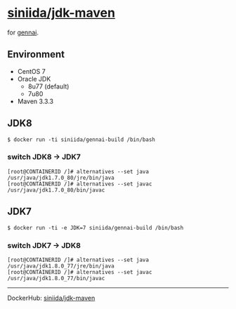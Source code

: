 # [siniida/jdk-maven](https://hub.docker.com/r/siniida/jdk-maven/)

for [gennai](https://github.com/TryGennai/gennai).

## Environment

* CentOS 7
* Oracle JDK
    * 8u77 (default)
    * 7u80
* Maven 3.3.3

## JDK8

    $ docker run -ti siniida/gennai-build /bin/bash
    
### switch JDK8 -> JDK7

    [root@CONTAINERID /]# alternatives --set java  /usr/java/jdk1.7.0_80/jre/bin/java
    [root@CONTAINERID /]# alternatives --set javac /usr/java/jdk1.7.0_80/bin/javac

## JDK7

    $ docker run -ti -e JDK=7 siniida/gennai-build /bin/bash

### switch JDK7 -> JDK8

    [root@CONTAINERID /]# alternatives --set java  /usr/java/jdk1.8.0_77/jre/bin/java
    [root@CONTAINERID /]# alternatives --set javac /usr/java/jdk1.8.0_77/bin/javac

----

DockerHub: [siniida/jdk-maven](https://hub.docker.com/r/siniida/jdk-maven/)
